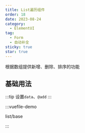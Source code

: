 ```yaml
---
title: List遍历组件
order: 18
date: 2023-08-24
category:
  - ElementUI
tag:
  - Form
  - 自动补全
sticky: true
star: true
---
```


根据数组提供新增、删除、排序的功能

<!-- more -->

## 基础用法

:::tip
设置<code>data</code>、<code>@add</code>
:::

:::vuefile-demo

list/base

:::


